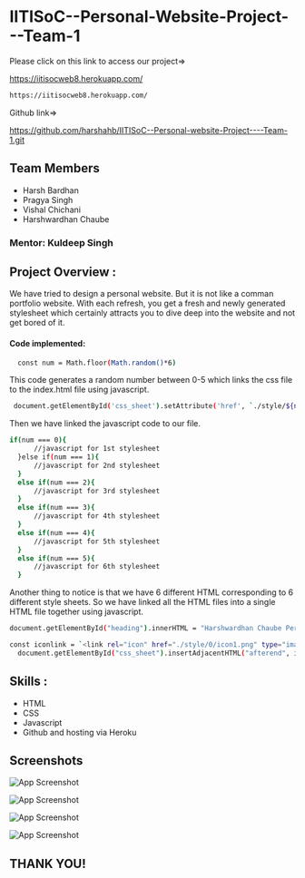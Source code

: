 
# IITISoC--Personal-Website-Project---Team-1

Please click on this link to access our project=>

https://iitisocweb8.herokuapp.com/
```bash
https://iitisocweb8.herokuapp.com/
```
Github link=>

https://github.com/harshahb/IITISoC--Personal-website-Project----Team-1.git
## Team Members

- Harsh Bardhan
- Pragya Singh
- Vishal Chichani
- Harshwardhan Chaube
### Mentor: Kuldeep Singh
## Project Overview :

We have tried to design a personal website. But it is not like a comman portfolio website.
With each refresh, you get a fresh and newly generated stylesheet which certainly attracts you to dive deep into the website and not get bored of it.
#### Code implemented:

```bash
  const num = Math.floor(Math.random()*6)
```
This code generates a random number between 0-5 which links the css file to the index.html file using javascript.
```bash 
 document.getElementById('css_sheet').setAttribute('href', `./style/${num}/${num}.css`);
```
  Then we have linked the javascript code to our file.
  ```bash 
if(num === 0){
        //javascript for 1st stylesheet
    }else if(num === 1){
        //javascript for 2nd stylesheet
    }
    else if(num === 2){
        //javascript for 3rd stylesheet
    }
    else if(num === 3){
        //javascript for 4th stylesheet
    }
    else if(num === 4){
        //javascript for 5th stylesheet
    }
    else if(num === 5){
        //javascript for 6th stylesheet
    }

  ```

  Another thing to notice is that  we have 6 different HTML corresponding to 6 different style sheets. So we have linked all the HTML files into a single HTML file together using javascript.
  ```bash 
  document.getElementById("heading").innerHTML = "Harshwardhan Chaube Personal website";

const iconlink = `<link rel="icon" href="./style/0/icon1.png" type="image/icon type">`;
    document.getElementById("css_sheet").insertAdjacentHTML("afterend", iconlink);
  ```
## Skills :
- HTML
- CSS
- Javascript
- Github and hosting via Heroku


 

  
## Screenshots

<!-- ![App Screenshot](preview/portfolio1.jpg)
![App Screenshot](preview\portfolio2.jpg)
![App Screenshot](preview\portfolio3.jpg)
![App Screenshot](preview\portfolio4.jpg) -->

![App Screenshot](./previews/portfolio1.jpg)

![App Screenshot](./previews/portfolio2.jpg)

![App Screenshot](./previews/portfolio3.jpg)

![App Screenshot](./previews/portfolio4.jpg)

  
## THANK YOU!
  
